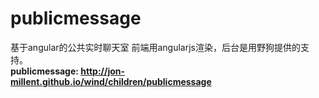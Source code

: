 # publicmessage
基于angular的公共实时聊天室
前端用angularjs渲染，后台是用野狗提供的支持。<br />
<strong>publicmessage: http://jon-millent.github.io/wind/children/publicmessage </strong><br />
